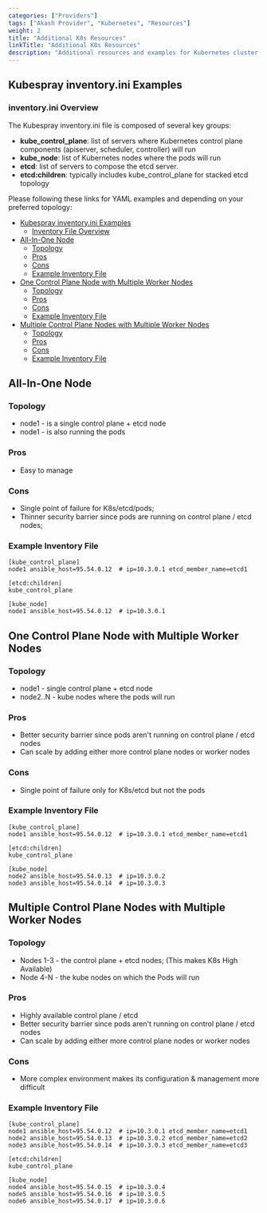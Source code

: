 ```yaml
---
categories: ["Providers"]
tags: ["Akash Provider", "Kubernetes", "Resources"]
weight: 2
title: "Additional K8s Resources"
linkTitle: "Additional K8s Resources"
description: "Additional resources and examples for Kubernetes cluster setup"
---
```


## Kubespray inventory.ini Examples

### inventory.ini Overview

The Kubespray inventory.ini file is composed of several key groups:

- **kube_control_plane**: list of servers where Kubernetes control plane components (apiserver, scheduler, controller) will run
- **kube_node**: list of Kubernetes nodes where the pods will run
- **etcd**: list of servers to compose the etcd server. 
- **etcd:children**: typically includes kube_control_plane for stacked etcd topology

Please following these links for YAML examples and depending on your preferred topology:

- [Kubespray inventory.ini Examples](#kubespray-inventory-examples)
  - [Inventory File Overview](#inventory-file-overview)
- [All-In-One Node](#all-in-one-node)
  - [Topology](#topology)
  - [Pros](#pros)
  - [Cons](#cons)
  - [Example Inventory File](#example-inventory-file)
- [One Control Plane Node with Multiple Worker Nodes](#one-control-plane-node-with-multiple-worker-nodes)
  - [Topology](#topology-1)
  - [Pros](#pros-1)
  - [Cons](#cons-1)
  - [Example Inventory File](#example-inventory-file-1)
- [Multiple Control Plane Nodes with Multiple Worker Nodes](#multiple-control-plane-nodes-with-multiple-worker-nodes)
  - [Topology](#topology-2)
  - [Pros](#pros-2)
  - [Cons](#cons-2)
  - [Example Inventory File](#example-inventory-file-2)

## All-In-One Node

### Topology

- node1 - is a single control plane + etcd node
- node1 - is also running the pods

### &#x20;Pros

- Easy to manage

### Cons

- Single point of failure for K8s/etcd/pods;
- Thinner security barrier since pods are running on control plane / etcd nodes;

### Example Inventory File

```
[kube_control_plane]
node1 ansible_host=95.54.0.12  # ip=10.3.0.1 etcd_member_name=etcd1

[etcd:children]
kube_control_plane

[kube_node]
node1 ansible_host=95.54.0.12  # ip=10.3.0.1
```

## One Control Plane Node with Multiple Worker Nodes

### Topology

- node1 - single control plane + etcd node
- node2..N - kube nodes where the pods will run

### Pros

- Better security barrier since pods aren't running on control plane / etcd nodes
- Can scale by adding either more control plane nodes or worker nodes

### Cons

- Single point of failure only for K8s/etcd but not the pods

### Example Inventory File

```
[kube_control_plane]
node1 ansible_host=95.54.0.12  # ip=10.3.0.1 etcd_member_name=etcd1

[etcd:children]
kube_control_plane

[kube_node]
node2 ansible_host=95.54.0.13  # ip=10.3.0.2
node3 ansible_host=95.54.0.14  # ip=10.3.0.3
```

## Multiple Control Plane Nodes with Multiple Worker Nodes

### Topology

- Nodes 1-3 - the control plane + etcd nodes; (This makes K8s High Available)
- Node 4-N - the kube nodes on which the Pods will run

### Pros

- Highly available control plane / etcd
- Better security barrier since pods aren't running on control plane / etcd nodes
- Can scale by adding either more control plane nodes or worker nodes

### Cons

- More complex environment makes its configuration & management more difficult

### Example Inventory File

```
[kube_control_plane]
node1 ansible_host=95.54.0.12  # ip=10.3.0.1 etcd_member_name=etcd1
node2 ansible_host=95.54.0.13  # ip=10.3.0.2 etcd_member_name=etcd2
node3 ansible_host=95.54.0.14  # ip=10.3.0.3 etcd_member_name=etcd3

[etcd:children]
kube_control_plane

[kube_node]
node4 ansible_host=95.54.0.15  # ip=10.3.0.4
node5 ansible_host=95.54.0.16  # ip=10.3.0.5
node6 ansible_host=95.54.0.17  # ip=10.3.0.6
```
